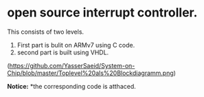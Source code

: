 # open source interrupt controller.
This consists of two levels. 
1) First part is bulit on ARMv7 using C code.
2) second part is built using VHDL.

(https://github.com/YasserSaeid/System-on-Chip/blob/master/Toplevel%20als%20Blockdiagramm.png)



**Notice:**
*the corresponding code is atthaced.


